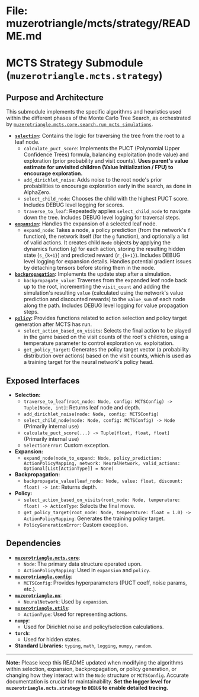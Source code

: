 # File: muzerotriangle/mcts/strategy/README.md
# MCTS Strategy Submodule (`muzerotriangle.mcts.strategy`)

## Purpose and Architecture

This submodule implements the specific algorithms and heuristics used within the different phases of the Monte Carlo Tree Search, as orchestrated by [`muzerotriangle.mcts.core.search.run_mcts_simulations`](../core/search.py).

-   **[`selection`](selection.py):** Contains the logic for traversing the tree from the root to a leaf node.
    -   `calculate_puct_score`: Implements the PUCT (Polynomial Upper Confidence Trees) formula, balancing exploitation (node value) and exploration (prior probability and visit counts). **Uses parent's value estimate for unvisited children (Value Initialization / FPU) to encourage exploration.**
    -   `add_dirichlet_noise`: Adds noise to the root node's prior probabilities to encourage exploration early in the search, as done in AlphaZero.
    -   `select_child_node`: Chooses the child with the highest PUCT score. Includes DEBUG level logging for scores.
    -   `traverse_to_leaf`: Repeatedly applies `select_child_node` to navigate down the tree. Includes DEBUG level logging for traversal steps.
-   **[`expansion`](expansion.py):** Handles the expansion of a selected leaf node.
    -   `expand_node`: Takes a node, a policy prediction (from the network's `f` function), the network itself (for the `g` function), and optionally a list of valid actions. It creates child `Node` objects by applying the dynamics function (`g`) for each action, storing the resulting hidden state (`s_{k+1}`) and predicted reward (`r_{k+1}`). Includes DEBUG level logging for expansion details. Handles potential gradient issues by detaching tensors before storing them in the node.
-   **[`backpropagation`](backpropagation.py):** Implements the update step after a simulation.
    -   `backpropagate_value`: Traverses from the expanded leaf node back up to the root, incrementing the `visit_count` and adding the simulation's resulting `value` (calculated using the network's value prediction and discounted rewards) to the `value_sum` of each node along the path. Includes DEBUG level logging for value propagation steps.
-   **[`policy`](policy.py):** Provides functions related to action selection and policy target generation after MCTS has run.
    -   `select_action_based_on_visits`: Selects the final action to be played in the game based on the visit counts of the root's children, using a temperature parameter to control exploration vs. exploitation.
    -   `get_policy_target`: Generates the policy target vector (a probability distribution over actions) based on the visit counts, which is used as a training target for the neural network's policy head.

## Exposed Interfaces

-   **Selection:**
    -   `traverse_to_leaf(root_node: Node, config: MCTSConfig) -> Tuple[Node, int]`: Returns leaf node and depth.
    -   `add_dirichlet_noise(node: Node, config: MCTSConfig)`
    -   `select_child_node(node: Node, config: MCTSConfig) -> Node` (Primarily internal use)
    -   `calculate_puct_score(...) -> Tuple[float, float, float]` (Primarily internal use)
    -   `SelectionError`: Custom exception.
-   **Expansion:**
    -   `expand_node(node_to_expand: Node, policy_prediction: ActionPolicyMapping, network: NeuralNetwork, valid_actions: Optional[List[ActionType]] = None)`
-   **Backpropagation:**
    -   `backpropagate_value(leaf_node: Node, value: float, discount: float) -> int`: Returns depth.
-   **Policy:**
    -   `select_action_based_on_visits(root_node: Node, temperature: float) -> ActionType`: Selects the final move.
    -   `get_policy_target(root_node: Node, temperature: float = 1.0) -> ActionPolicyMapping`: Generates the training policy target.
    -   `PolicyGenerationError`: Custom exception.

## Dependencies

-   **[`muzerotriangle.mcts.core`](../core/README.md)**:
    -   `Node`: The primary data structure operated upon.
    -   `ActionPolicyMapping`: Used in `expansion` and `policy`.
-   **[`muzerotriangle.config`](../../config/README.md)**:
    -   `MCTSConfig`: Provides hyperparameters (PUCT coeff, noise params, etc.).
-   **[`muzerotriangle.nn`](../../nn/README.md)**:
    -   `NeuralNetwork`: Used by `expansion`.
-   **[`muzerotriangle.utils`](../../utils/README.md)**:
    -   `ActionType`: Used for representing actions.
-   **`numpy`**:
    -   Used for Dirichlet noise and policy/selection calculations.
-   **`torch`**:
    -   Used for hidden states.
-   **Standard Libraries:** `typing`, `math`, `logging`, `numpy`, `random`.

---

**Note:** Please keep this README updated when modifying the algorithms within selection, expansion, backpropagation, or policy generation, or changing how they interact with the `Node` structure or `MCTSConfig`. Accurate documentation is crucial for maintainability. **Set the logger level for `muzerotriangle.mcts.strategy` to `DEBUG` to enable detailed tracing.**